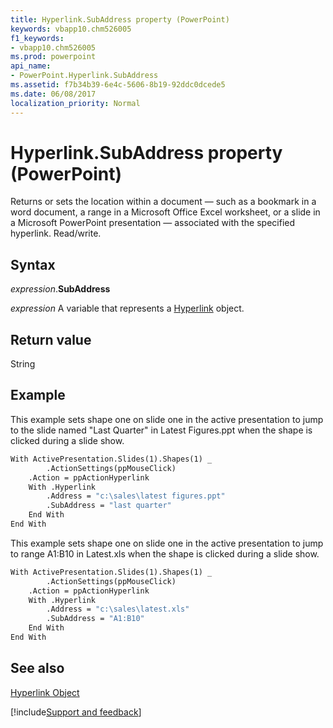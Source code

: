 ```yaml
---
title: Hyperlink.SubAddress property (PowerPoint)
keywords: vbapp10.chm526005
f1_keywords:
- vbapp10.chm526005
ms.prod: powerpoint
api_name:
- PowerPoint.Hyperlink.SubAddress
ms.assetid: f7b34b39-6e4c-5606-8b19-92ddc0dcede5
ms.date: 06/08/2017
localization_priority: Normal
---
```



# Hyperlink.SubAddress property (PowerPoint)

Returns or sets the location within a document — such as a bookmark in a word document, a range in a Microsoft Office Excel worksheet, or a slide in a Microsoft PowerPoint presentation — associated with the specified hyperlink. Read/write.


## Syntax

_expression_.**SubAddress**

 _expression_ A variable that represents a [Hyperlink](./PowerPoint.Hyperlink.md) object.


## Return value

String


## Example

This example sets shape one on slide one in the active presentation to jump to the slide named "Last Quarter" in Latest Figures.ppt when the shape is clicked during a slide show.


```vb
With ActivePresentation.Slides(1).Shapes(1) _
        .ActionSettings(ppMouseClick)
    .Action = ppActionHyperlink
    With .Hyperlink
        .Address = "c:\sales\latest figures.ppt"
        .SubAddress = "last quarter"
    End With
End With
```

This example sets shape one on slide one in the active presentation to jump to range A1:B10 in Latest.xls when the shape is clicked during a slide show.




```vb
With ActivePresentation.Slides(1).Shapes(1) _
        .ActionSettings(ppMouseClick)
    .Action = ppActionHyperlink
    With .Hyperlink
        .Address = "c:\sales\latest.xls"
        .SubAddress = "A1:B10"
    End With
End With
```


## See also


[Hyperlink Object](PowerPoint.Hyperlink.md)

[!include[Support and feedback](~/includes/feedback-boilerplate.md)]